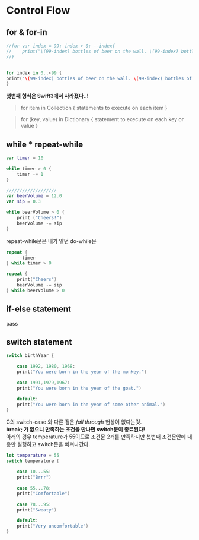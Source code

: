 # Control Flow

## for & for-in

```swift
//for var index = 99; index > 0; --index{
//    print("\(99-index) bottles of beer on the wall. \(99-index) bottles of beer. Take one down, pass it around ...")
//}


for index in 0..<99 {
print("\(99-index) bottles of beer on the wall. \(99-index) bottles of beer. Take one down, pass it around ...")
}
```

**첫번째 형식은 Swift3에서 사라졌다..!**


> for item in Collection {
>    statements to execute on each item
> }

> for (key, value) in Dictionary {
>     statement to execute on each key or value
> }


## while * repeat-while


```swift
var timer = 10

while timer > 0 {
    timer -= 1
}

///////////////////
var beerVolume = 12.0
var sip = 0.3

while beerVolume > 0 {
    print ("Cheers!")
    beerVolume -= sip
}
```


repeat-while문은 내가 알던 do-while문 
```swift
repeat {
    --timer
} while timer > 0

repeat {
    print("Cheers")
    beerVolume -= sip
} while beerVolume > 0

```


## if-else statement
 pass

## switch statement


```swift
switch birthYear {

    case 1992, 1980, 1968:
    print("You were born in the year of the monkey.")

    case 1991,1979,1967:
    print("You were born in the year of the goat.")

    default:
    print("You were born in the year of some other animal.")
}
```

C의 switch-case 와 다른 점은 *fall through* 현상이 없다는것.   
**break; 가 없으니 만족하는 조건을 만나면 switch문이 종료된다!**  
아래의 경우 temperature가 55이므로 조건문 2개를 만족하지만 첫번째 조건문안에 내용만 실행하고 switch문을 빠져나간다.

```swift
let temperature = 55
switch temperature {

    case 10...55:
    print("Brrr")

    case 55...78:
    print("Comfortable")

    case 78...95:
    print("Sweaty")

    default:
    print("Very uncomfortable")
}
```







